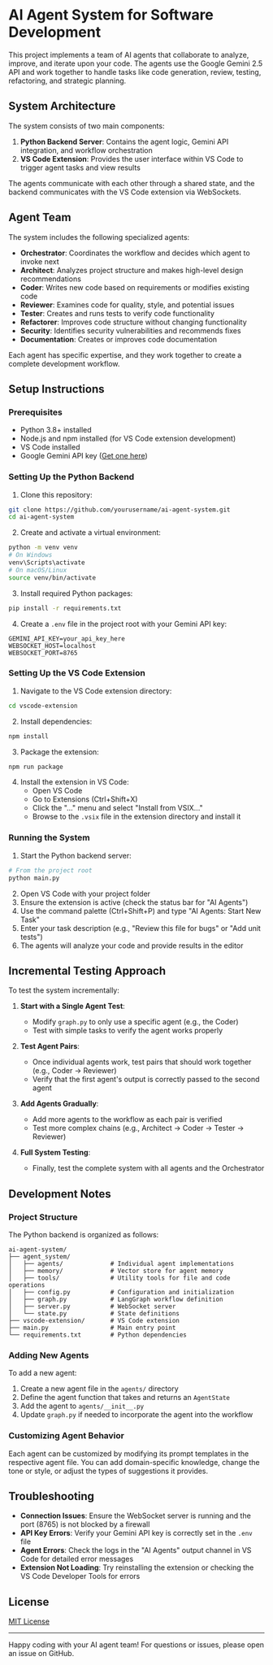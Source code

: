# AI Agent System for Software Development

This project implements a team of AI agents that collaborate to analyze, improve, and iterate upon your code. The agents use the Google Gemini 2.5 API and work together to handle tasks like code generation, review, testing, refactoring, and strategic planning.

## System Architecture

The system consists of two main components:

1. **Python Backend Server**: Contains the agent logic, Gemini API integration, and workflow orchestration
2. **VS Code Extension**: Provides the user interface within VS Code to trigger agent tasks and view results

The agents communicate with each other through a shared state, and the backend communicates with the VS Code extension via WebSockets.

## Agent Team

The system includes the following specialized agents:

- **Orchestrator**: Coordinates the workflow and decides which agent to invoke next
- **Architect**: Analyzes project structure and makes high-level design recommendations
- **Coder**: Writes new code based on requirements or modifies existing code
- **Reviewer**: Examines code for quality, style, and potential issues
- **Tester**: Creates and runs tests to verify code functionality
- **Refactorer**: Improves code structure without changing functionality
- **Security**: Identifies security vulnerabilities and recommends fixes
- **Documentation**: Creates or improves code documentation

Each agent has specific expertise, and they work together to create a complete development workflow.

## Setup Instructions

### Prerequisites

- Python 3.8+ installed
- Node.js and npm installed (for VS Code extension development)
- VS Code installed
- Google Gemini API key ([Get one here](https://aistudio.google.com/app/apikey))

### Setting Up the Python Backend

1. Clone this repository:
```bash
git clone https://github.com/yourusername/ai-agent-system.git
cd ai-agent-system
```

2. Create and activate a virtual environment:
```bash
python -m venv venv
# On Windows
venv\Scripts\activate
# On macOS/Linux
source venv/bin/activate
```

3. Install required Python packages:
```bash
pip install -r requirements.txt
```

4. Create a `.env` file in the project root with your Gemini API key:
```
GEMINI_API_KEY=your_api_key_here
WEBSOCKET_HOST=localhost
WEBSOCKET_PORT=8765
```

### Setting Up the VS Code Extension

1. Navigate to the VS Code extension directory:
```bash
cd vscode-extension
```

2. Install dependencies:
```bash
npm install
```

3. Package the extension:
```bash
npm run package
```

4. Install the extension in VS Code:
   - Open VS Code
   - Go to Extensions (Ctrl+Shift+X)
   - Click the "..." menu and select "Install from VSIX..."
   - Browse to the `.vsix` file in the extension directory and install it

### Running the System

1. Start the Python backend server:
```bash
# From the project root
python main.py
```

2. Open VS Code with your project folder
3. Ensure the extension is active (check the status bar for "AI Agents")
4. Use the command palette (Ctrl+Shift+P) and type "AI Agents: Start New Task"
5. Enter your task description (e.g., "Review this file for bugs" or "Add unit tests")
6. The agents will analyze your code and provide results in the editor

## Incremental Testing Approach

To test the system incrementally:

1. **Start with a Single Agent Test**:
   - Modify `graph.py` to only use a specific agent (e.g., the Coder)
   - Test with simple tasks to verify the agent works properly

2. **Test Agent Pairs**:
   - Once individual agents work, test pairs that should work together (e.g., Coder → Reviewer)
   - Verify that the first agent's output is correctly passed to the second agent

3. **Add Agents Gradually**:
   - Add more agents to the workflow as each pair is verified
   - Test more complex chains (e.g., Architect → Coder → Tester → Reviewer)

4. **Full System Testing**:
   - Finally, test the complete system with all agents and the Orchestrator

## Development Notes

### Project Structure

The Python backend is organized as follows:

```
ai-agent-system/
├── agent_system/
│   ├── agents/             # Individual agent implementations
│   ├── memory/             # Vector store for agent memory
│   ├── tools/              # Utility tools for file and code operations
│   ├── config.py           # Configuration and initialization
│   ├── graph.py            # LangGraph workflow definition
│   ├── server.py           # WebSocket server
│   └── state.py            # State definitions
├── vscode-extension/       # VS Code extension
├── main.py                 # Main entry point
└── requirements.txt        # Python dependencies
```

### Adding New Agents

To add a new agent:

1. Create a new agent file in the `agents/` directory
2. Define the agent function that takes and returns an `AgentState`
3. Add the agent to `agents/__init__.py`
4. Update `graph.py` if needed to incorporate the agent into the workflow

### Customizing Agent Behavior

Each agent can be customized by modifying its prompt templates in the respective agent file. You can add domain-specific knowledge, change the tone or style, or adjust the types of suggestions it provides.

## Troubleshooting

- **Connection Issues**: Ensure the WebSocket server is running and the port (8765) is not blocked by a firewall
- **API Key Errors**: Verify your Gemini API key is correctly set in the `.env` file
- **Agent Errors**: Check the logs in the "AI Agents" output channel in VS Code for detailed error messages
- **Extension Not Loading**: Try reinstalling the extension or checking the VS Code Developer Tools for errors

## License

[MIT License](LICENSE)

---

Happy coding with your AI agent team! For questions or issues, please open an issue on GitHub.